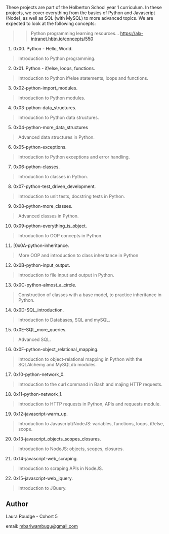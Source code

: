 These projects are part of the Holberton School year 1 curriculum.
In these projects, we cover everything from the basics of Python and Javascript (Node), as well as SQL (with MySQL) to more advanced topics.
We are expected to look at the following concepts:

>>Python programming learning resources... 
https://alx-intranet.hbtn.io/concepts/550

1. 0x00. Python - Hello, World.
>Introduction to Python programming.

2. 0x01. Python - if/else, loops, functions.
>Introduction to Python if/else statements, loops and functions.

3. 0x02-python-import_modules.
>Introduction to Python modules.

4. 0x03-python-data_structures.
>Introduction to Python data structures.

5. 0x04-python-more_data_structures
>Advanced data structures in Python.

6. 0x05-python-exceptions.
>Introduction to Python exceptions and error handling.

7. 0x06-python-classes.
>Introduction to classes in Python.

8. 0x07-python-test_driven_development.
>Introduction to unit tests, docstring tests in Python.

9. 0x08-python-more_classes.
>Advanced classes in Python.

10. 0x09-python-everything_is_object.
>Introduction to OOP concepts in Python.

11. [0x0A-python-inheritance.
>More OOP and introduction to class inheritance in Python

12. 0x0B-python-input_output.
>Introduction to file input and output in Python.

13. 0x0C-python-almost_a_circle.
>Construction of classes with a base model, to practice inheritance in Python.

14. 0x0D-SQL_introduction.
>Introduction to Databases, SQL and mySQL.

15. 0x0E-SQL_more_queries.
>Advanced SQL.

16. 0x0F-python-object_relational_mapping.
>Introduction to object-relational mapping in Python with the SQLAlchemy and MySQLdb modules.

17. 0x10-python-network_0.
>Introduction to the curl command in Bash and majing HTTP requests.

18. 0x11-python-network_1.
>Introduction to HTTP requests in Python, APIs and requests module.

19. 0x12-javascript-warm_up.
>Introduction to Javascript/NodeJS: variables, functions, loops, if/else, scope.

20. 0x13-javascript_objects_scopes_closures.
>Introduction to NodeJS: objects, scopes, closures.

21. 0x14-javascript-web_scraping.
>Introduction to scraping APIs in NodeJS.

22. 0x15-javascript-web_jquery.
>Introduction to JQuery.

## Author

Laura Roudge - Cohort 5

email: mbariwambugu@gmail.com
